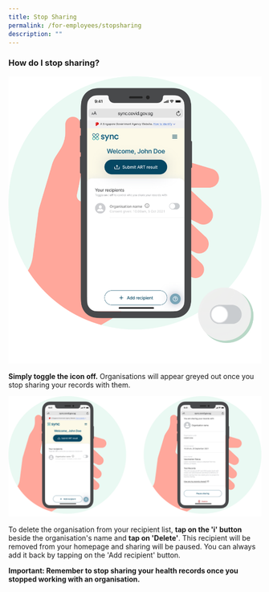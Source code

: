 ```yaml
---
title: Stop Sharing
permalink: /for-employees/stopsharing
description: ""
---
```

### **How do I stop sharing?**

![](/images/guide/Toggle%20off.png)

**Simply toggle the icon off.** Organisations will appear greyed out once you stop sharing your records with them.


![](/images/guide/Delete.png)

To delete the organisation from your recipient list, **tap on the 'i' button** beside the organisation's name and **tap on 'Delete'**. This recipient will be removed from your homepage and sharing will be paused. You can always add it back by tapping on the 'Add recipient' button. 



**Important: Remember to stop sharing your health records once you stopped working with an organisation.**